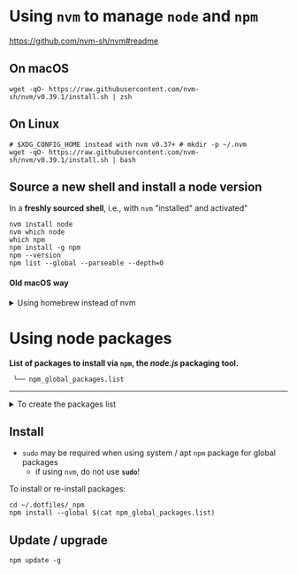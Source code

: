 Using `nvm` to manage `node` and `npm`
======================================

https://github.com/nvm-sh/nvm#readme

On macOS
--------

```shell
wget -qO- https://raw.githubusercontent.com/nvm-sh/nvm/v0.39.1/install.sh | zsh
```

On Linux
--------

```shell
# $XDG_CONFIG_HOME instead with nvm v0.37+ # mkdir -p ~/.nvm
wget -qO- https://raw.githubusercontent.com/nvm-sh/nvm/v0.39.1/install.sh | bash
```

Source a new shell and install a node version
---------------------------------------------

In a **freshly sourced shell**, i.e., with `nvm` "installed" and activated"

```shell
nvm install node
nvm which node
which npm
npm install -g npm
npm --version
npm list --global --parseable --depth=0
```

#### Old macOS way

<details>
<summary>Using homebrew instead of nvm</summary>

```shell
# mkdir -p ~/.nvm
# brew install nvm
# update shell startup files to source nvm and load completions in respective shells
```

</details>

Using node packages
===================

**List of packages to install via `npm`, the *node.js* packaging tool.**

```
 └── npm_global_packages.list
```

---

<details>
<summary>To create the packages list</summary>

```shell
#!/bin/bash
# Save to a file npm's global packages
list="$(npm list --global --parseable --depth=0 | sed '1d')"
newlist=""
for i in $list; do
  name="${i##*/}"
  newlist+="$name "
done
echo "$newlist"
echo "$newlist" > npm_global_packages.list
```

</details>

Install
-------

-	`sudo` may be required when using system / apt `npm` package for global packages
	-	if using `nvm`, do not use **`sudo`**!

To install or re-install packages:

```shell
cd ~/.dotfiles/_npm
npm install --global $(cat npm_global_packages.list)
```

Update / upgrade
----------------

```shell
npm update -g
```
